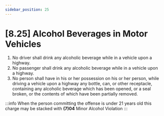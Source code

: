 ```yaml
---
sidebar_position: 25
---
```

# [8.25] Alcohol Beverages in Motor Vehicles

1. No driver shall drink any alcoholic beverage while in a vehicle upon a highway.
2. No passenger shall drink any alcoholic beverage while in a vehicle upon a highway.
3. No person shall have in his or her possession on his or her person, while driving a vehicle upon a highway any bottle, can, or other receptacle, containing any alcoholic beverage which has been opened, or a seal broken, or the contents of which have been partially removed.

:::info
When the person committing the offense is under 21 years old this charge may be stacked with **(7)04** Minor Alcohol Violation
:::